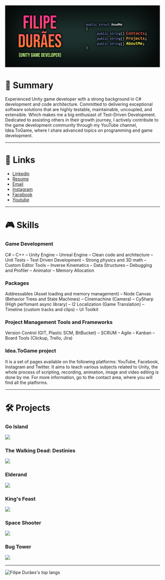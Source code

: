 [![Header](https://github.com/filipeduraes/filipeduraes/blob/main/images/Header_GithubReadme.png "Header")](https://www.linkedin.com/in/filipeduraes/)

<h1> 👋 Summary </h1>
<p> Experienced Unity game developer with a strong background in C# development and code architecture. Committed to delivering exceptional software solutions that are highly testable, maintainable, uncoupled, and extensible. Which makes me a big enthusiast of Test-Driven Development. Dedicated to assisting others in their growth journey, I actively contribute to the game development community through my YouTube channel, Idea.ToGame, where I share advanced topics on programming and game development.</p>

<hr>

<h1> 🔗 Links </h1>
<ul>
	<li><a href="https://linkedin.com/in/filipeduraes">Linkedin</a></li>
	<li><a href="https://docs.google.com/document/d/1OKDtC-3HZkMl0UDSecgIhoPy1KSJlCXn/edit?usp=sharing&ouid=110463737715910575626&rtpof=true&sd=true">Resume</a></li>
	<li><a href="mailto:filipehdduraes@gmail.com">Email</a></li>
	<li><a href="https://www.instagram.com/idea.togame">Instagram</a></li>
    	<li><a href="https://facebook.com/idea.togame">Facebook</a></li>
    	<li><a href="https://www.youtube.com/channel/UCoLD9_rZpGvsr-7PoV0ynRw">Youtube</a></li>
</ul>

<hr>

<h1> 🎮 Skills </h1>
<h3> Game Development </h3>
<p> C# – C++ – Unity Engine – Unreal Engine – Clean code and architecture – Unit Tests – Test Driven Development – Strong physics and 3D math – Custom Editor Tools – Inverse Kinematics – Data Structures – Debugging and Profiler – Animator – Memory Allocation</p>

<h3> Packages </h3>
<p> Addressables (Asset loading and memory management) – Node Canvas (Behavior Trees and State Machines) – Cinemachine (Camera) – CySharp (High perfomant async library) – I2 Localization (Game Translation) – Timeline (custom tracks and clips) – UI Toolkit</p>

<h3> Project Management Tools and Frameworks </h3>
<p> Version Control (GIT, Plastic SCM, BitBucket) – SCRUM – Agile – Kanban – Board Tools (Clickup, Trello, Jira)</p>

<h3> Idea.ToGame project </h3>
<p> It is a set of pages available on the following platforms: YouTube, Facebook, Instagram and Twitter. It aims to teach various subjects related to Unity, the whole process of scripting, recording, animation, image and video editing is done by me. For more information, go to the contact area, where you will find all the platforms.</p>

<hr>

<h1> 🛠️ Projects </h1>

<h3>Go Island</h3>
<a href="https://www.youtube.com/watch?v=ouvWhTyunKM"><img src="https://scontent.cdninstagram.com/v/t51.2885-15/394278252_645222041076756_4197385767006294760_n.jpg?stp=dst-jpg_e35&efg=eyJ2ZW5jb2RlX3RhZyI6ImltYWdlX3VybGdlbi45OTl4OTk5LnNkciJ9&_nc_ht=scontent.cdninstagram.com&_nc_cat=100&_nc_ohc=zWpZ6UxzkGQAX-yI7hv&edm=APs17CUBAAAA&ccb=7-5&ig_cache_key=MzIyMDAyNTc1OTMxNjY1ODUyNQ%3D%3D.2-ccb7-5&oh=00_AfB9EGAhx5Y2EcZ9sTWwU0uWsQPpXx3u8OnuqStPw28Urw&oe=65974AA8&_nc_sid=10d13b" height = "300"/></a>

<h3>The Walking Dead: Destinies</h3>
<a href="https://www.twddestinies.com"><img src="https://www.twddestinies.com/wp-content/webp-express/webp-images/uploads/2023/06/WDD_HeroArt_3840x2160.jpg.webp" height = "300"/></a>

<h3>Elderand</h3>
<a href="http://www.elderand.com/en-us"><img src="https://cdn.akamai.steamstatic.com/steam/apps/1413660/capsule_616x353.jpg?t=1687891683" height = "300"/></a>

<h3>King's Feast</h3>
<a href="https://drive.google.com/file/d/1h603x9aE8cpDxhTV6BQ6bw8gn522cpky/view?usp=sharing"><img src="https://media.licdn.com/dms/image/D4D2DAQGr3s-AK_GJwg/profile-treasury-image-shrink_800_800/0/1684437431867?e=1698692400&v=beta&t=MPXoH5npkuBIhoB2umWrH_kVMxs-HXT4A6VuyTOExyw" height = "300"/></a>

<h3>Space Shooter</h3>
<a href="https://play.unity.com/mg/other/generic-space-shooter"><img src="https://play-static.unity.com/20230606/p/images/db6a88a8-97b2-4713-9f64-49b5c0654068_image_2023_06_06_021718560.png" height = "300"/></a>

<h3>Bug Tower</h3>
<a href="https://gamejolt.com/games/bugtower/574576"><img src="https://m.gjcdn.net/game-screenshot/700/5280269-rn2gyxtw-v4.webp" height = "300"/></a>

<hr>

<img src="https://github-readme-stats.vercel.app/api/top-langs/?username=filipeduraes&hide=Makefile&layout=compact&theme=dracula" height="150" alt="Filipe Durães's top langs" />
